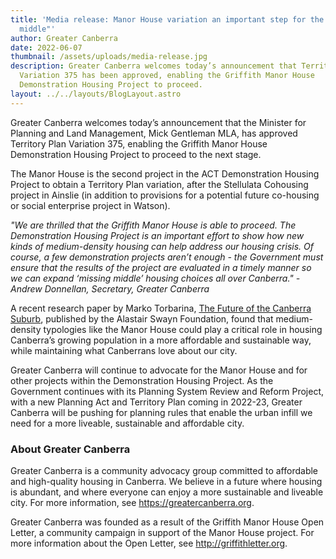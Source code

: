 ```yaml
---
title: 'Media release: Manor House variation an important step for the "missing
  middle"'
author: Greater Canberra
date: 2022-06-07
thumbnail: /assets/uploads/media-release.jpg
description: Greater Canberra welcomes today’s announcement that Territory Plan
  Variation 375 has been approved, enabling the Griffith Manor House
  Demonstration Housing Project to proceed.
layout: ../../layouts/BlogLayout.astro
---
```

Greater Canberra welcomes today’s announcement that the Minister for Planning and Land Management, Mick Gentleman MLA, has approved Territory Plan Variation 375, enabling the Griffith Manor House Demonstration Housing Project to proceed to the next stage.

The Manor House is the second project in the ACT Demonstration Housing Project to obtain a Territory Plan variation, after the Stellulata Cohousing project in Ainslie (in addition to provisions for a potential future co-housing or social enterprise project in Watson).

*"We are thrilled that the Griffith Manor House is able to proceed. The Demonstration Housing Project is an important effort to show how new kinds of medium-density housing can help address our housing crisis. Of course, a few demonstration projects aren’t enough - the Government must ensure that the results of the project are evaluated in a timely manner so we can expand ‘missing middle’ housing choices all over Canberra." - Andrew Donnellan, Secretary, Greater Canberra*

A recent research paper by Marko Torbarina, [The Future of the Canberra Suburb](https://alastairswaynfoundation.org/wp-content/uploads/2022/02/The-Future-of-the-Canberra-Suburb_Marko-Torbarina.pdf), published by the Alastair Swayn Foundation, found that medium-density typologies like the Manor House could play a critical role in housing Canberra’s growing population in a more affordable and sustainable way, while maintaining what Canberrans love about our city.

Greater Canberra will continue to advocate for the Manor House and for other projects within the Demonstration Housing Project. As the Government continues with its Planning System Review and Reform Project, with a new Planning Act and Territory Plan coming in 2022-23, Greater Canberra will be pushing for planning rules that enable the urban infill we need for a more liveable, sustainable and affordable city.

### About Greater Canberra

Greater Canberra is a community advocacy group committed to affordable and high-quality housing in Canberra. We believe in a future where housing is abundant, and where everyone can enjoy a more sustainable and liveable city. For more information, see <https://greatercanberra.org>.

Greater Canberra was founded as a result of the Griffith Manor House Open Letter, a community campaign in support of the Manor House project. For more information about the Open Letter, see <http://griffithletter.org>.